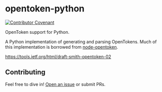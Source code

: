 # opentoken-python

[![Contributor Covenant](https://img.shields.io/badge/Contributor%20Covenant-v2.0%20adopted-ff69b4.svg)](code-of-conduct.md)

OpenToken support for Python.

A Python implementation of generating and parsing OpenTokens. Much of this implementation is borrowed from [node-opentoken](https://github.com/73rhodes/node-opentoken).

https://tools.ietf.org/html/draft-smith-opentoken-02

## Contributing

Feel free to dive in! [Open an issue](https://github.com/yoonjesung/opentoken-python/issues/new) or submit PRs.
